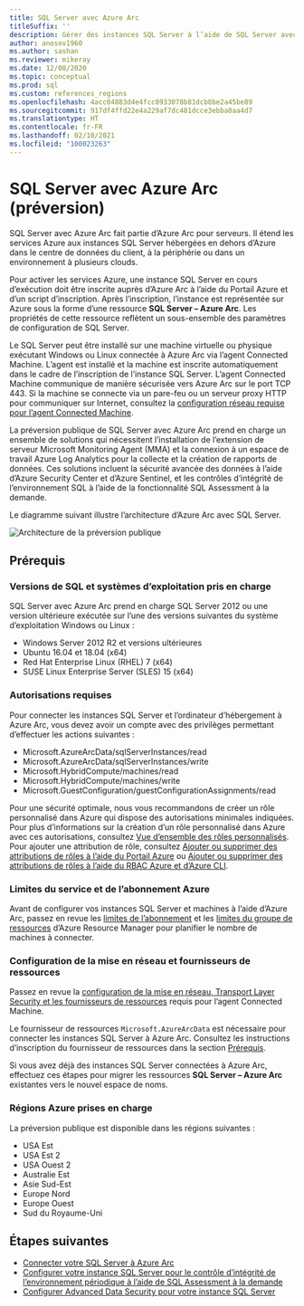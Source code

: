 ```yaml
---
title: SQL Server avec Azure Arc
titleSuffix: ''
description: Gérer des instances SQL Server à l’aide de SQL Server avec Azure Arc
author: anosov1960
ms.author: sashan
ms.reviewer: mikeray
ms.date: 12/08/2020
ms.topic: conceptual
ms.prod: sql
ms.custom: references_regions
ms.openlocfilehash: 4acc04883d4e4fcc0933078b81dcb8be2a45be89
ms.sourcegitcommit: 917df4ffd22e4a229af7dc481dcce3ebba0aa4d7
ms.translationtype: HT
ms.contentlocale: fr-FR
ms.lasthandoff: 02/10/2021
ms.locfileid: "100023263"
---
```

# <a name="azure-arc-enabled-sql-server-preview"></a>SQL Server avec Azure Arc (préversion)

SQL Server avec Azure Arc fait partie d’Azure Arc pour serveurs. Il étend les services Azure aux instances SQL Server hébergées en dehors d’Azure dans le centre de données du client, à la périphérie ou dans un environnement à plusieurs clouds.

Pour activer les services Azure, une instance SQL Server en cours d’exécution doit être inscrite auprès d’Azure Arc à l’aide du Portail Azure et d’un script d’inscription. Après l’inscription, l’instance est représentée sur Azure sous la forme d’une ressource __SQL Server – Azure Arc__. Les propriétés de cette ressource reflètent un sous-ensemble des paramètres de configuration de SQL Server.

Le SQL Server peut être installé sur une machine virtuelle ou physique exécutant Windows ou Linux connectée à Azure Arc via l’agent Connected Machine. L’agent est installé et la machine est inscrite automatiquement dans le cadre de l’inscription de l’instance SQL Server. L’agent Connected Machine communique de manière sécurisée vers Azure Arc sur le port TCP 443. Si la machine se connecte via un pare-feu ou un serveur proxy HTTP pour communiquer sur Internet, consultez la [configuration réseau requise pour l’agent Connected Machine](/azure/azure-arc/servers/agent-overview#prerequisites).

La préversion publique de SQL Server avec Azure Arc prend en charge un ensemble de solutions qui nécessitent l’installation de l’extension de serveur Microsoft Monitoring Agent (MMA) et la connexion à un espace de travail Azure Log Analytics pour la collecte et la création de rapports de données. Ces solutions incluent la sécurité avancée des données à l’aide d’Azure Security Center et d’Azure Sentinel, et les contrôles d’intégrité de l’environnement SQL à l’aide de la fonctionnalité SQL Assessment à la demande.

Le diagramme suivant illustre l’architecture d’Azure Arc avec SQL Server.

![Architecture de la préversion publique](media/overview/pubic-preview-architecture.png)

## <a name="prerequisites"></a>Prérequis

### <a name="supported-sql-versions-and-operating-systems"></a>Versions de SQL et systèmes d’exploitation pris en charge

SQL Server avec Azure Arc prend en charge SQL Server 2012 ou une version ultérieure exécutée sur l’une des versions suivantes du système d’exploitation Windows ou Linux :

- Windows Server 2012 R2 et versions ultérieures
- Ubuntu 16.04 et 18.04 (x64)
- Red Hat Enterprise Linux (RHEL) 7 (x64) 
- SUSE Linux Enterprise Server (SLES) 15 (x64)

### <a name="required-permissions"></a>Autorisations requises

Pour connecter les instances SQL Server et l’ordinateur d’hébergement à Azure Arc, vous devez avoir un compte avec des privilèges permettant d’effectuer les actions suivantes :
   * Microsoft.AzureArcData/sqlServerInstances/read
   * Microsoft.AzureArcData/sqlServerInstances/write
   * Microsoft.HybridCompute/machines/read
   * Microsoft.HybridCompute/machines/write
   * Microsoft.GuestConfiguration/guestConfigurationAssignments/read

Pour une sécurité optimale, nous vous recommandons de créer un rôle personnalisé dans Azure qui dispose des autorisations minimales indiquées. Pour plus d’informations sur la création d’un rôle personnalisé dans Azure avec ces autorisations, consultez [Vue d’ensemble des rôles personnalisés](/azure/active-directory/users-groups-roles/roles-custom-overview). Pour ajouter une attribution de rôle, consultez [Ajouter ou supprimer des attributions de rôles à l’aide du Portail Azure](/azure/role-based-access-control/role-assignments-portal) ou [Ajouter ou supprimer des attributions de rôles à l’aide du RBAC Azure et d’Azure CLI](/azure/role-based-access-control/role-assignments-cli).

### <a name="azure-subscription-and-service-limits"></a>Limites du service et de l’abonnement Azure

Avant de configurer vos instances SQL Server et machines à l’aide d’Azure Arc, passez en revue les [limites de l’abonnement](/azure/azure-resource-manager/management/azure-subscription-service-limits#subscription-limits) et les [limites du groupe de ressources](/azure/azure-resource-manager/management/azure-subscription-service-limits#resource-group-limits) d’Azure Resource Manager pour planifier le nombre de machines à connecter.

### <a name="networking-configuration-and-resource-providers"></a>Configuration de la mise en réseau et fournisseurs de ressources

Passez en revue la [configuration de la mise en réseau, Transport Layer Security et les fournisseurs de ressources](/azure/azure-arc/servers/agent-overview#prerequisites) requis pour l’agent Connected Machine.

Le fournisseur de ressources `Microsoft.AzureArcData` est nécessaire pour connecter les instances SQL Server à Azure Arc. Consultez les instructions d’inscription du fournisseur de ressources dans la section [Prérequis](connect.md#prerequisites).

Si vous avez déjà des instances SQL Server connectées à Azure Arc, effectuez ces étapes pour migrer les ressources **SQL Server – Azure Arc** existantes vers le nouvel espace de noms.

### <a name="supported-azure-regions"></a>Régions Azure prises en charge

La préversion publique est disponible dans les régions suivantes :
- USA Est
- USA Est 2
- USA Ouest 2
- Australie Est
- Asie Sud-Est
- Europe Nord
- Europe Ouest
- Sud du Royaume-Uni

## <a name="next-steps"></a>Étapes suivantes

- [Connecter votre SQL Server à Azure Arc](connect.md)
- [Configurer votre instance SQL Server pour le contrôle d’intégrité de l’environnement périodique à l’aide de SQL Assessment à la demande](assess.md)
- [Configurer Advanced Data Security pour votre instance SQL Server](configure-advanced-data-security.md)